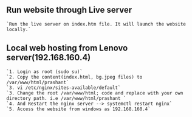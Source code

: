 ## Run website through Live server
    `Run the live server on index.htm file. It will launch the website locally.`

## Local web hosting from Lenovo server(192.168.160.4)
    `1. Login as root (sudo su)`
    `2. Copy the content(index.html, bg.jpeg files) to /var/www/html/prashant`
    `3. vi /etc/nginx/sites-available/default`
    `3. Change the root /var/www/html; code and replace with your own directory path. i.e /var/www/html/prashant `
    `4. And Restart the nginx server --> systemctl restart nginx`
    `5. Access the website from windows as 192.168.160.4`

